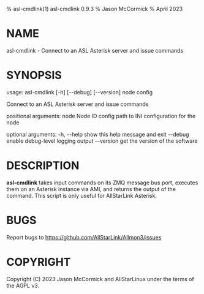 % asl-cmdlink(1) asl-cmdlink 0.9.3
% Jason McCormick
% April 2023

# NAME
asl-cmdlink - Connect to an ASL Asterisk server and issue commands

# SYNOPSIS
usage: asl-cmdlink [-h] [--debug] [--version] node config

Connect to an ASL Asterisk server and issue commands

positional arguments:
  node        Node ID
  config      path to INI configuration for the node

optional arguments:
  -h, --help  show this help message and exit
  --debug     enable debug-level logging output
  --version   get the version of the software

# DESCRIPTION
**asl-cmdlink** takes input commands on its ZMQ message
bus port, executes them on an Asterisk instance 
via AMI, and returns the output of the command.
This script is only useful for AllStarLink Asterisk.

# BUGS
Report bugs to https://github.com/AllStarLink/Allmon3/issues

# COPYRIGHT
Copyright (C) 2023 Jason McCormick and AllStarLinux
under the terms of the AGPL v3.



